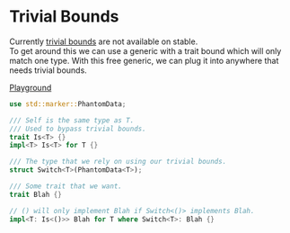 # Trivial Bounds
Currently [trivial bounds](https://github.com/rust-lang/rust/issues/48214) are not available on stable.  
To get around this we can use a generic with a trait bound which will only match one type. With this free generic, we can plug it into anywhere that needs trivial bounds.

[Playground](https://play.rust-lang.org/?version=stable&mode=debug&edition=2024&gist=f2e7a77af988af81e710fee0c46955c4)
```rust
use std::marker::PhantomData;

/// Self is the same type as T.
/// Used to bypass trivial bounds.
trait Is<T> {}
impl<T> Is<T> for T {}

/// The type that we rely on using our trivial bounds.
struct Switch<T>(PhantomData<T>);

/// Some trait that we want.
trait Blah {}

// () will only implement Blah if Switch<()> implements Blah.
impl<T: Is<()>> Blah for T where Switch<T>: Blah {}
```

